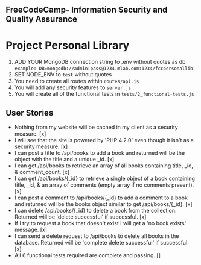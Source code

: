 **FreeCodeCamp**- Information Security and Quality Assurance
------

# Project Personal Library

1) ADD YOUR MongoDB connection string to .env without quotes as db
    `example: DB=mongodb://admin:pass@1234.mlab.com:1234/fccpersonallib`
2) SET NODE_ENV to `test` without quotes
3) You need to create all routes within `routes/api.js`
4) You will add any security features to `server.js`
5) You will create all of the functional tests in `tests/2_functional-tests.js`

## User Stories
- Nothing from my website will be cached in my client as a security measure. [x]
- I will see that the site is powered by 'PHP 4.2.0' even though it isn't as a security measure. [x]
- I can post a title to /api/books to add a book and returned will be the object with the title and a unique _id. [x]
- I can get /api/books to retrieve an array of all books containing title, _id, & comment_count. [x]
- I can get /api/books/{_id} to retrieve a single object of a book containing title, _id, & an array of comments (empty array if no comments present). [x]
- I can post a comment to /api/books/{_id} to add a comment to a book and returned will be the books object similar to get /api/books/{_id}. [x]
- I can delete /api/books/{_id} to delete a book from the collection. Returned will be 'delete successful' if successful. [x]
- If I try to request a book that doesn't exist I will get a 'no book exists' message. [x]
- I can send a delete request to /api/books to delete all books in the database. Returned will be 'complete delete successful' if successful. [x]
- All 6 functional tests required are complete and passing. []


